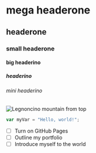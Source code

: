 # mega headerone 
## headerone
### small headerone
#### big headerino
##### headerino 
###### mini headerino 

![ Legnoncino mountain from top](https://encrypted-tbn0.gstatic.com/images?q=tbn:ANd9GcSDtCTNu_Ej2P--IHkRvFIRQTqNqL1Yo-qBbQ&s)


``` javascript
var myVar = "Hello, world!";
```

- [ ] Turn on GitHub Pages
- [ ] Outline my portfolio
- [ ] Introduce myself to the world
